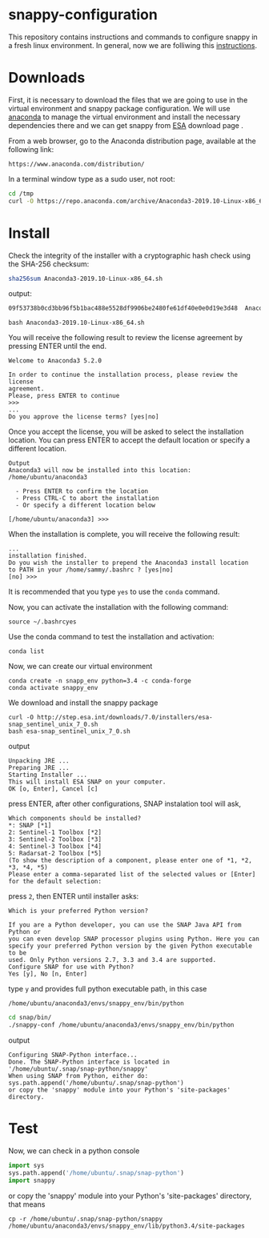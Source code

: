 # snappy-configuration
This repository contains instructions and commands to configure snappy in a fresh linux environment.
In general, now we are folliwing this [instructions](https://senbox.atlassian.net/wiki/spaces/SNAP/pages/50855941/Configure+Python+to+use+the+SNAP-Python+snappy+interface).

# Downloads
First, it is necessary to download the files that we are going to use in the virtual environment and snappy package configuration. 
We will use [anaconda](https://www.anaconda.com/distribution/) to manage the virtual environment and install the necessary dependencies there and we can get snappy from [ESA](https://step.esa.int/main/download/snap-download/) download page .


From a web browser, go to the Anaconda distribution page, available at the following link:
``` 
https://www.anaconda.com/distribution/
```

In a terminal window type as a sudo user, not root:
``` bash
cd /tmp
curl -O https://repo.anaconda.com/archive/Anaconda3-2019.10-Linux-x86_64.sh
```

# Install
Check the integrity of the installer with a cryptographic hash check using the SHA-256 checksum:

```bash
sha256sum Anaconda3-2019.10-Linux-x86_64.sh
```
output:
``` bash
09f53738b0cd3bb96f5b1bac488e5528df9906be2480fe61df40e0e0d19e3d48  Anaconda3-5.2.0-Linux-x86_64.sh
```

```
bash Anaconda3-2019.10-Linux-x86_64.sh
```

You will receive the following result to review the license agreement by pressing ENTER until the end.
```
Welcome to Anaconda3 5.2.0

In order to continue the installation process, please review the license
agreement.
Please, press ENTER to continue
>>>
...
Do you approve the license terms? [yes|no]
```


Once you accept the license, you will be asked to select the installation location. You can press ENTER to accept the default location or specify a different location.

```
Output
Anaconda3 will now be installed into this location:
/home/ubuntu/anaconda3

  - Press ENTER to confirm the location
  - Press CTRL-C to abort the installation
  - Or specify a different location below

[/home/ubuntu/anaconda3] >>>
```


When the installation is complete, you will receive the following result:
```
...
installation finished.
Do you wish the installer to prepend the Anaconda3 install location
to PATH in your /home/sammy/.bashrc ? [yes|no]
[no] >>> 
```

It is recommended that you type `yes` to use the `conda` command.

Now, you can activate the installation with the following command:

```
source ~/.bashrcyes
```

Use the conda command to test the installation and activation:
```
conda list
```

Now, we can create our virtual environment

```
conda create -n snapp_env python=3.4 -c conda-forge
conda activate snappy_env
```

We download and install the snappy package

``` 
curl -O http://step.esa.int/downloads/7.0/installers/esa-snap_sentinel_unix_7_0.sh
bash esa-snap_sentinel_unix_7_0.sh
```

output
```
Unpacking JRE ...
Preparing JRE ...
Starting Installer ...
This will install ESA SNAP on your computer.
OK [o, Enter], Cancel [c]
``` 
press ENTER, after other configurations, SNAP instalation tool will ask, 

``` 
Which components should be installed?
*: SNAP [*1]
2: Sentinel-1 Toolbox [*2]
3: Sentinel-2 Toolbox [*3]
4: Sentinel-3 Toolbox [*4]
5: Radarsat-2 Toolbox [*5]
(To show the description of a component, please enter one of *1, *2, *3, *4, *5)
Please enter a comma-separated list of the selected values or [Enter] for the default selection:
```
press `2`, then ENTER until installer asks:

```
Which is your preferred Python version?

If you are a Python developer, you can use the SNAP Java API from Python or
you can even develop SNAP processor plugins using Python. Here you can
specify your preferred Python version by the given Python executable to be
used. Only Python versions 2.7, 3.3 and 3.4 are supported.
Configure SNAP for use with Python?
Yes [y], No [n, Enter]
```
type `y` and provides full python executable path, in this case 
```
/home/ubuntu/anaconda3/envs/snappy_env/bin/python
```

``` bash
cd snap/bin/
./snappy-conf /home/ubuntu/anaconda3/envs/snappy_env/bin/python
```

output

```
Configuring SNAP-Python interface...
Done. The SNAP-Python interface is located in '/home/ubuntu/.snap/snap-python/snappy'
When using SNAP from Python, either do: sys.path.append('/home/ubuntu/.snap/snap-python')
or copy the 'snappy' module into your Python's 'site-packages' directory.
```

# Test 

Now, we can check in a python console

```python
import sys
sys.path.append('/home/ubuntu/.snap/snap-python')
import snappy
```
or copy the 'snappy' module into your Python's 'site-packages' directory, that means

```
cp -r /home/ubuntu/.snap/snap-python/snappy /home/ubuntu/anaconda3/envs/snappy_env/lib/python3.4/site-packages
```
